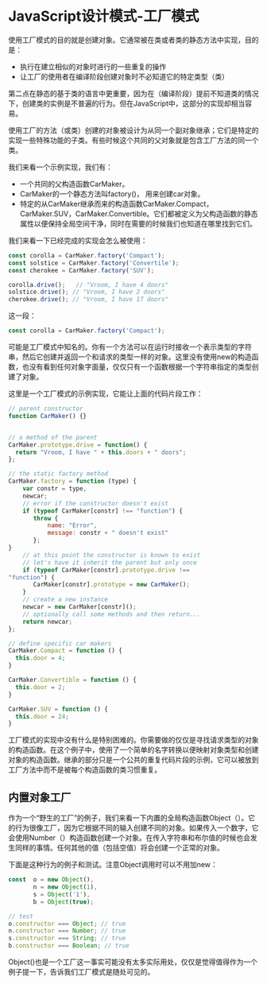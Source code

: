 # JavaScript设计模式-工厂模式

使用工厂模式的目的就是创建对象。它通常被在类或者类的静态方法中实现，目的是：
- 执行在建立相似的对象时进行的一些重复的操作
- 让工厂的使用者在编译阶段创建对象时不必知道它的特定类型（类）

第二点在静态的基于类的语言中更重要，因为在（编译阶段）提前不知道类的情况下，创建类的实例是不普遍的行为。但在JavaScript中，这部分的实现却相当容易。

使用工厂的方法（或类）创建的对象被设计为从同一个副对象继承；它们是特定的实现一些特殊功能的子类。有些时候这个共同的父对象就是包含工厂方法的同一个类。

我们来看一个示例实现，我们有：

- 一个共同的父构造函数CarMaker。
- CarMaker的一个静态方法叫factory()， 用来创建car对象。
- 特定的从CarMaker继承而来的构造函数CarMaker.Compact，CarMaker.SUV，CarMaker.Convertible。它们都被定义为父构造函数的静态属性以便保持全局空间干净，同时在需要的时候我们也知道在哪里找到它们。

我们来看一下已经完成的实现会怎么被使用：

```js
const corolla = CarMaker.factory('Compact');
const solstice = CarMaker.factory('Convertile');
const cherokee = CarMaker.factory('SUV');

corolla.drive();   // "Vroom, I have 4 doors"
solstice.drive(); // "Vroom, I have 2 doors"
cherokee.drive(); // "Vroom, I have 17 doors"
```

这一段：

```js
const corolla = CarMaker.factory('Compact');
```

可能是工厂模式中知名的。你有一个方法可以在运行时接收一个表示类型的字符串，然后它创建并返回一个和请求的类型一样的对象。这里没有使用new的构造函数，也没有看到任何对象字面量，仅仅只有一个函数根据一个字符串指定的类型创建了对象。

这里是一个工厂模式的示例实现，它能让上面的代码片段工作：

```js
// parent constructor
function CarMaker() {}


// a method of the parent
CarMaker.prototype.drive = function() {
  return "Vroom, I have " + this.doors + " doors";
};

// the static factory method
CarMaker.factory = function (type) {
    var constr = type,
    newcar;
    // error if the constructor doesn't exist
    if (typeof CarMaker[constr] !== "function") {
       throw {
           name: "Error",
           message: constr + " doesn't exist"
       };
}
    // at this point the constructor is known to exist
    // let's have it inherit the parent but only once
    if (typeof CarMaker[constr].prototype.drive !==
"function") {
       CarMaker[constr].prototype = new CarMaker();
    }
    // create a new instance
    newcar = new CarMaker[constr]();
    // optionally call some methods and then return...
    return newcar;
};

// define specific car makers
CarMaker.Compact = function () {
  this.door = 4;
}

CarMaker.Convertible = function () {
  this.door = 2;
}

CarMaker.SUV = function () {
  this.door = 24;
}
```

工厂模式的实现中没有什么是特别困难的。你需要做的仅仅是寻找请求类型的对象的构造函数。在这个例子中，使用了一个简单的名字转换以便映射对象类型和创建对象的构造函数。继承的部分只是一个公共的重复代码片段的示例，它可以被放到工厂方法中而不是被每个构造函数的类习惯重复。


## 内置对象工厂

作为一个“野生的工厂”的例子，我们来看一下内置的全局构造函数Object（）。它的行为很像工厂，因为它根据不同的输入创建不同的对象。如果传入一个数字，它会使用Number（）构造函数创建一个对象。在传入字符串和布尔值的时候也会发生同样的事情。任何其他的值（包括空值）将会创建一个正常的对象。

下面是这种行为的例子和测试。注意Object调用时可以不用加new：

```js
const  o = new Object(),
       n = new Object(1),
       s = Object('1'),
       b = Object(true);

// test
o.constructor === Object; // true
n.constructor === Number; // true
s.constructor === String; // true
b.constructor === Boolean; // true
```

Object()也是一个工厂这一事实可能没有太多实际用处，仅仅是觉得值得作为一个例子提一下，告诉我们工厂模式是随处可见的。

